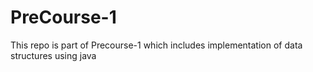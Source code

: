 # PreCourse-1

This repo is part of Precourse-1 which includes implementation of data structures using java
